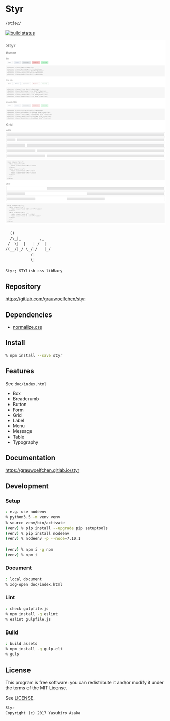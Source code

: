 # Styr

`/stɪ́əɾ/`

[![build status](
https://gitlab.com/grauwoelfchen/styr/badges/master/build.svg)](
https://gitlab.com/grauwoelfchen/styr/commits/master)

[![Screenshot](doc/img/screenshot-thumb.png)](
https://gitlab.com/grauwoelfchen/styr/raw/master/doc/img/screenshot.png)

```txt
  ()
  /\_|_        ,_
 /  \|  |   | /  |
/(__/|_/ \_/|/   |_/
           /|
           \|

Styr; STYlish css libRary
```

## Repository

https://gitlab.com/grauwoelfchen/styr


## Dependencies

* [normalize.css](https://github.com/necolas/normalize.css)


## Install

```zsh
% npm install --save styr
```


## Features

See `doc/index.html`

* Box
* Breadcrumb
* Button
* Form
* Grid
* Label
* Menu
* Message
* Table
* Typography


## Documentation

https://grauwoelfchen.gitlab.io/styr


## Development

### Setup

```zsh
: e.g. use nodeenv
% python3.5 -m venv venv
% source venv/bin/activate
(venv) % pip install --upgrade pip setuptools
(venv) % pip install nodeenv
(venv) % nodeenv -p --node=7.10.1

(venv) % npm i -g npm
(venv) % npm i
```

### Document

```zsh
: local document
% xdg-open doc/index.html
```

### Lint

```zsh
: check gulpfile.js
% npm install -g eslint
% eslint gulpfile.js
```

### Build

```zsh
: build assets
% npm install -g gulp-cli
% gulp
```


## License

This program is free software: you can redistribute it and/or modify it
under the terms of the MIT License.


See [LICENSE](LICENSE).


```txt
Styr
Copyright (c) 2017 Yasuhiro Asaka
```
